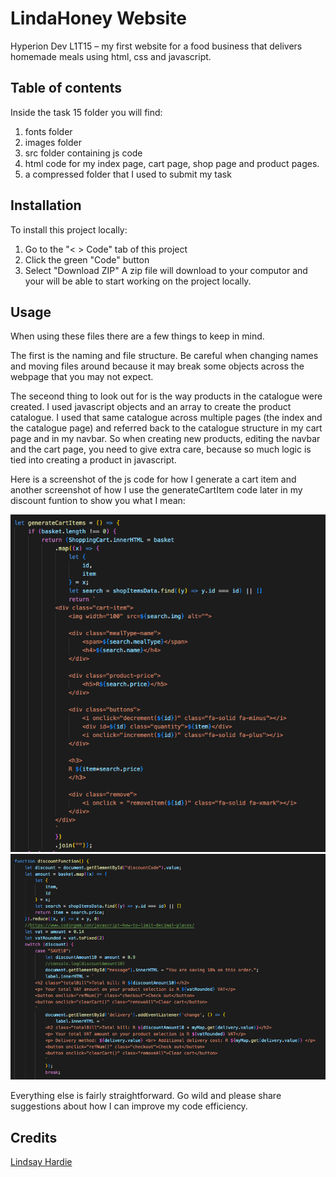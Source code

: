 # LindaHoney Website
Hyperion Dev L1T15 – my first website for a food business that delivers homemade meals using html, css and javascript.

## Table of contents
Inside the task 15 folder you will find:
1. fonts folder
2. images folder
3. src folder containing js code
4. html code for my index page, cart page, shop page and product pages.
5. a compressed folder that I used to submit my task

## Installation 
To install this project locally:
1. Go to the "< > Code" tab of this project
2. Click the green "Code" button
3. Select "Download ZIP" 
A zip file will download to your computor and your will be able to start working on the project locally. 

## Usage
When using these files there are a few things to keep in mind. 

The first is the naming and file structure. Be careful when changing names and moving files around because it may break some objects across the webpage that you may not expect. 

The seceond thing to look out for is the way products in the catalogue were created. I used javascript objects and an array to create the product catalogue. I used that same catalogue across multiple pages (the index and the catalogue page) and referred back to the catalogue structure in my cart page and in my navbar. So when creating new products, editing the navbar and the cart page, you need to give extra care, because so much logic is tied into creating a product in javascript. 

Here is a screenshot of the js code for how I generate a cart item and another screenshot of how I use the generateCartItem code later in my discount funtion to show you what I mean:

![Generate cart item code](generateCartItem.png)
![Discount function code](discount-function.png)

Everything else is fairly straightforward. Go wild and please share suggestions about how I can improve my code efficiency. 

## Credits
[Lindsay Hardie](https://github.com/linhardie94/)
